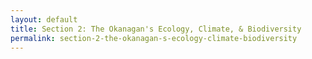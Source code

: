 ```yaml
---
layout: default
title: Section 2: The Okanagan's Ecology, Climate, & Biodiversity
permalink: section-2-the-okanagan-s-ecology-climate-biodiversity
---
```

<!-- Add an essay or interpretive material below this line,
using HTML or markdown.  Do not modify this file above this line -->

